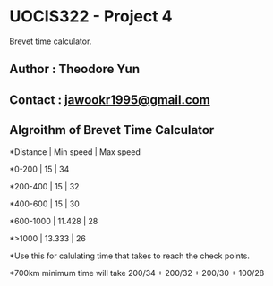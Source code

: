 # UOCIS322 - Project 4 #
Brevet time calculator.

## Author : Theodore Yun
## Contact : jawookr1995@gmail.com	
## Algroithm of Brevet Time Calculator


*Distance | Min speed | Max speed

*0-200 | 15 | 34

*200-400 | 15 | 32

*400-600 | 15 | 30

*600-1000 | 11.428 | 28

*>1000 | 13.333 | 26

*Use this for calulating time that takes to reach the check points.

*700km minimum time will take 200/34 + 200/32 + 200/30 + 100/28